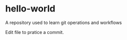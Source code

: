 # hello-world
A repository used to learn git operations and workflows

Edit file to pratice a commit.
